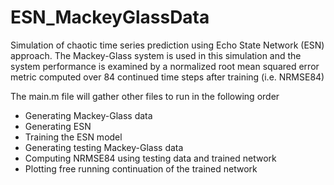 # ESN_MackeyGlassData

Simulation of chaotic time series prediction using Echo State Network (ESN) approach. The Mackey-Glass system is used in this simulation and the system performance is examined by a normalized root mean squared error metric computed over 84 continued time steps after training (i.e. NRMSE84)

The main.m file will gather other files to run in the following order
- Generating Mackey-Glass data
- Generating ESN
- Training the ESN model
- Generating testing Mackey-Glass data
- Computing NRMSE84 using testing data and trained network
- Plotting free running continuation of the trained network
